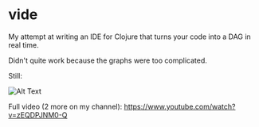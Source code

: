 # vide

My attempt at writing an IDE for Clojure that turns your code into a DAG in real time.

Didn't quite work because the graphs were too complicated.

Still:

![Alt Text](https://media.giphy.com/media/l3diTjMJ5J9s9wb04/giphy.gif)

Full video (2 more on my channel): https://www.youtube.com/watch?v=zEQDPJNM0-Q
